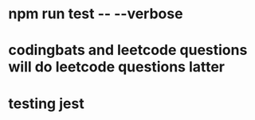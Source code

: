 # npm run test -- --verbose
# codingbats and leetcode questions will do leetcode questions latter 

# testing jest 